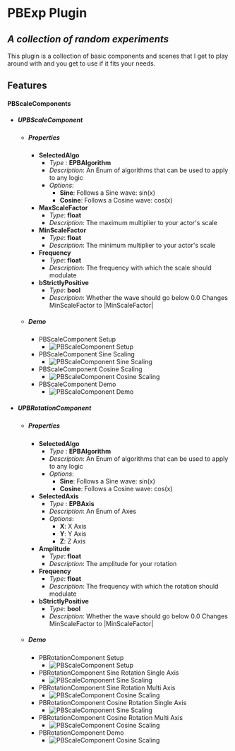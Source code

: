 # PBExp Plugin
## _A collection of random experiments_

This plugin is a collection of basic components and scenes that I get to play around with and you get to use if it fits your needs.

## Features
#### PBScaleComponents
- ##### UPBScaleComponent
    - ##### Properties
        - **SelectedAlgo**
            - *Type* : **EPBAlgorithm**
            - *Description*: An Enum of algorithms that can be used to apply to any logic
            - *Options*:
                - **Sine**: Follows a Sine wave: sin(x)
                - **Cosine**: Follows a Cosine wave: cos(x)
        - **MaxScaleFactor**
            - *Type*: **float**
            - *Description*: The maximum multiplier to your actor's scale
        - **MinScaleFactor**
            - *Type*: **float**
            - *Description*: The minimum multiplier to your actor's scale
        - **Frequency**
            - *Type*: **float**
            - *Description*: The frequency with which the scale should modulate
        - **bStrictlyPositive**
            - *Type*: **bool**
            - *Description*: Whether the wave should go below 0.0 Changes MinScaleFactor to |MinScaleFactor|
    - ##### Demo
        - PBScaleComponent Setup
            - ![PBScaleComponent Setup](https://github.com/AryamaanPB/Unreal-Engine-Plugin-Experiments/blob/dev_actorcomp/Plugins/PBExp/Resources/PBScaleComponent%20Setup.gif)
        - PBScaleComponent Sine Scaling
            -  ![PBScaleComponent Sine Scaling](https://github.com/AryamaanPB/Unreal-Engine-Plugin-Experiments/blob/dev_actorcomp/Plugins/PBExp/Resources/PBScaleComponent%20Sine.gif)
        -  PBScaleComponent Cosine Scaling
            -  ![PBScaleComponent Cosine Scaling](https://github.com/AryamaanPB/Unreal-Engine-Plugin-Experiments/blob/dev_actorcomp/Plugins/PBExp/Resources/PBScaleComponent%20Cosine.gif)
        -  PBScaleComponent Demo
            -  ![PBScaleComponent Demo](https://github.com/AryamaanPB/Unreal-Engine-Plugin-Experiments/blob/dev_actorcomp/Plugins/PBExp/Resources/PBScaleComponent%20Demo.gif)
- ##### UPBRotationComponent
    - ##### Properties
        - **SelectedAlgo**
            - *Type* : **EPBAlgorithm**
            - *Description*: An Enum of algorithms that can be used to apply to any logic
            - *Options*:
                - **Sine**: Follows a Sine wave: sin(x)
                - **Cosine**: Follows a Cosine wave: cos(x)
        - **SelectedAxis**
            - *Type* : **EPBAxis**
            - *Description*: An Enum of Axes
            - *Options*:
                - **X**: X Axis
                - **Y**: Y Axis
                - **Z**: Z Axis
        - **Amplitude**
            - *Type*: **float**
            - *Description*: The amplitude for your rotation
        - **Frequency**
            - *Type*: **float**
            - *Description*: The frequency with which the rotation should modulate
        - **bStrictlyPositive**
            - *Type*: **bool**
            - *Description*: Whether the wave should go below 0.0 Changes MinScaleFactor to |MinScaleFactor|
    - ##### Demo
        - PBRotationComponent Setup
            -  ![PBScaleComponent Setup](https://github.com/AryamaanPB/Unreal-Engine-Plugin-Experiments/blob/dev_actorcomp/Plugins/PBExp/Resources/PBRotationComponent%20Setup.gif)
        - PBRotationComponent Sine Rotation Single Axis
            -  ![PBScaleComponent Sine Scaling](https://github.com/AryamaanPB/Unreal-Engine-Plugin-Experiments/blob/dev_actorcomp/Plugins/PBExp/Resources/PBRotationComponent%20Sine%20Single%20Axis.gif)
        -  PBRotationComponent Sine Rotation Multi Axis
            -  ![PBScaleComponent Cosine Scaling](https://github.com/AryamaanPB/Unreal-Engine-Plugin-Experiments/blob/dev_actorcomp/Plugins/PBExp/Resources/PBRotationComponent%20Sine%20Multi%20Axis.gif)
        - PBRotationComponent Cosine Rotation Single Axis
            -  ![PBScaleComponent Sine Scaling](https://github.com/AryamaanPB/Unreal-Engine-Plugin-Experiments/blob/dev_actorcomp/Plugins/PBExp/Resources/PBRotationComponent%20Cosine%20Single%20Axis.gif)
        -  PBRotationComponent Cosine Rotation Multi Axis
            -  ![PBScaleComponent Cosine Scaling](https://github.com/AryamaanPB/Unreal-Engine-Plugin-Experiments/blob/dev_actorcomp/Plugins/PBExp/Resources/PBRotationComponent%20Cosine%20Multi%20Axis.gif)
        -  PBRotationComponent Demo
            -  ![PBScaleComponent Cosine Scaling](https://github.com/AryamaanPB/Unreal-Engine-Plugin-Experiments/blob/dev_actorcomp/Plugins/PBExp/Resources/PBRotationComponent%20Demo.gif)

